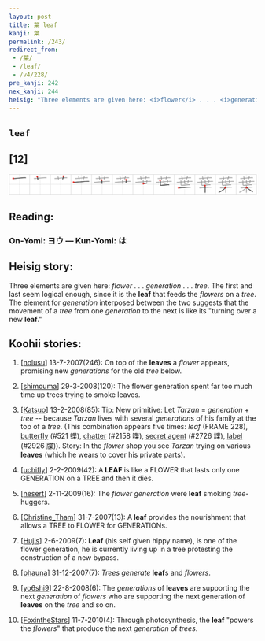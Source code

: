 ```yaml
---
layout: post
title: 葉 leaf
kanji: 葉
permalink: /243/
redirect_from:
 - /葉/
 - /leaf/
 - /v4/228/
pre_kanji: 242
nex_kanji: 244
heisig: "Three elements are given here: <i>flower</i> . . . <i>generation</i> . . . <i>tree</i>. The first and last seem logical enough, since it is the <b>leaf</b> that feeds the <i>flowers</i> on a <i>tree</i>. The element for <i>generation</i> interposed between the two suggests that the movement of a <i>tree</i> from one <i>generation</i> to the next is like its &quot;turning over a new <b>leaf</b>.&quot;"
---
```


## `leaf`

## [12]

<div class="stroke"><img src="../images/E89189.png" /></div>

## Reading:

### On-Yomi: ヨウ &mdash; Kun-Yomi: は

## Heisig story:

Three elements are given here: <i>flower</i> . . . <i>generation</i> . . . <i>tree</i>. The first and last seem logical enough, since it is the <b>leaf</b> that feeds the <i>flowers</i> on a <i>tree</i>. The element for <i>generation</i> interposed between the two suggests that the movement of a <i>tree</i> from one <i>generation</i> to the next is like its &quot;turning over a new <b>leaf</b>.&quot;

## Koohii stories:

1) [<a href="http://kanji.koohii.com/profile/nolusu">nolusu</a>] 13-7-2007(246): On top of the <strong>leaves</strong> a <em>flower</em> appears, promising new <em>generations</em> for the old <em>tree</em> below.

2) [<a href="http://kanji.koohii.com/profile/shimouma">shimouma</a>] 29-3-2008(120): The flower generation spent far too much time up trees trying to smoke leaves.

3) [<a href="http://kanji.koohii.com/profile/Katsuo">Katsuo</a>] 13-2-2008(85): Tip: New primitive: Let <em>Tarzan</em> = <em>generation</em> + <em>tree</em> -- because <em>Tarzan</em> lives with several <em>generation</em>s of his family at the top of a <em>tree</em>. (This combination appears five times: <em>leaf</em> (FRAME 228), <a href="../521">butterfly</a> (#521 蝶), <a href="../2158">chatter</a> (#2158 喋), <a href="../2726">secret agent</a> (#2726 諜), <a href="../2926">label</a> (#2926 牒)). Story: In the <em>flower</em> shop you see <em>Tarzan</em> trying on various <strong>leaves</strong> (which he wears to cover his private parts).

4) [<a href="http://kanji.koohii.com/profile/uchifly">uchifly</a>] 2-2-2009(42): A<strong> LEAF</strong> is like a FLOWER that lasts only one GENERATION on a TREE and then it dies.

5) [<a href="http://kanji.koohii.com/profile/nesert">nesert</a>] 2-11-2009(16): The <em>flower</em> <em>generation</em> were<strong> leaf</strong> smoking <em>tree</em>-huggers.

6) [<a href="http://kanji.koohii.com/profile/Christine_Tham">Christine_Tham</a>] 31-7-2007(13): A<strong> leaf</strong> provides the nourishment that allows a TREE to FLOWER for GENERATIONs.

7) [<a href="http://kanji.koohii.com/profile/Hujis">Hujis</a>] 2-6-2009(7): <strong>Leaf</strong> (his self given hippy name), is one of the flower generation, he is currently living up in a tree protesting the construction of a new bypass.

8) [<a href="http://kanji.koohii.com/profile/phauna">phauna</a>] 31-12-2007(7): <em>Trees</em> <em>generate</em><strong> leaf</strong>s and <em>flowers</em>.

9) [<a href="http://kanji.koohii.com/profile/yo6shi9">yo6shi9</a>] 22-8-2008(6): The <em>generations</em> of <strong>leaves</strong> are supporting the next <em>generation</em> of <em>flowers</em> who are supporting the next generation of <strong>leaves</strong> on the <em>tree</em> and so on.

10) [<a href="http://kanji.koohii.com/profile/FoxintheStars">FoxintheStars</a>] 11-7-2010(4): Through photosynthesis, the <strong>leaf</strong> &quot;powers the <em>flowers</em>&quot; that produce the next <em>generation</em> of <em>trees</em>.
